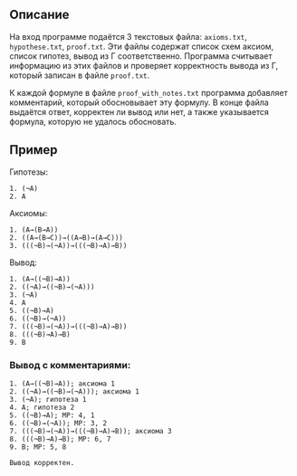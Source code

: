 ## Описание
На вход программе подаётся 3 текстовых файла: `axioms.txt`, `hypothese.txt`, `proof.txt`. Эти файлы содержат список схем аксиом, список гипотез, вывод из Г соответственно. Программа считывает информацию из этих файлов и проверяет корректность вывода из Г, который записан в файле `proof.txt`. 

К каждой формуле в файле `proof_with_notes.txt` программа добавляет комментарий, который обосновывает эту формулу. В конце файла выдаётся ответ, корректен ли вывод или нет, а также указывается формула, которую не удалось обосновать.

## Пример

Гипотезы:

    1. (¬A)
    2. A
    
Аксиомы:

    1. (A→(B→A))
    2. ((A→(B→C))→((A→B)→(A→C)))
    3. (((¬B)→(¬A))→(((¬B)→A)→B))
    
Вывод:

    1. (A→((¬B)→A))
    2. ((¬A)→((¬B)→(¬A)))
    3. (¬A)
    4. A
    5. ((¬B)→A)
    6. ((¬B)→(¬A))
    7. (((¬B)→(¬A))→(((¬B)→A)→B))
    8. (((¬B)→A)→B)
    9. B
    
### Вывод с комментариями:

    1. (A→((¬B)→A)); аксиома 1
    2. ((¬A)→((¬B)→(¬A))); аксиома 1
    3. (¬A); гипотеза 1
    4. A; гипотеза 2
    5. ((¬B)→A); MP: 4, 1
    6. ((¬B)→(¬A)); MP: 3, 2
    7. (((¬B)→(¬A))→(((¬B)→A)→B)); аксиома 3
    8. (((¬B)→A)→B); MP: 6, 7
    9. B; MP: 5, 8
    
    Вывод корректен.
